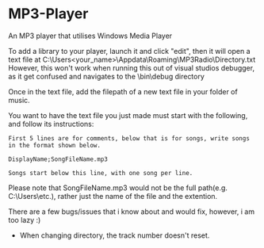 # MP3-Player
 An MP3 player that utilises Windows Media Player

To add a library to your player, launch it and click "edit", then it will open a text file at C:\Users\<your_name>\Appdata\Roaming\MP3Radio\Directory.txt
However, this won't work when running this out of visual studios debugger, as it get confused and navigates to the \bin\debug directory

Once in the text file, add the filepath of a new text file in your folder of music.

You want to have the text file you just made must start with the following, and follow its instructions:

	First 5 lines are for comments, below that is for songs, write songs in the format shown below.
	
	DisplayName;SongFileName.mp3
	
	Songs start below this line, with one song per line.
        
Please note that SongFileName.mp3 would not be the full path(e.g. C:\Users\etc.), rather just the name of the file and the extention.

There are a few bugs/issues that i know about and would fix, however, i am too lazy :)
 - When changing directory, the track number doesn't reset.

